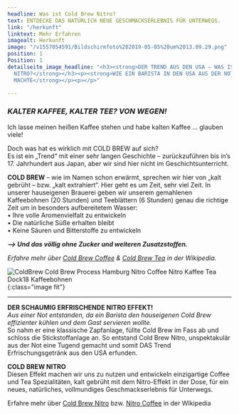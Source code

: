 ```yaml
---
headline: Was ist Cold Brew Nitro?
text: ENTDECKE DAS NATÜRLICH NEUE GESCHMACKSERLEBNIS FÜR UNTERWEGS.
link: "/herkunft"
linktext: Mehr Erfahren
imagealt: Herkunft
image: "/v1557054591/Bildschirmfoto%202019-05-05%20um%2013.09.29.png"
position: 1
Position: 1
detailseite_image_headline: "<h3><strong>DER TREND AUS DEN USA – WAS IST COLD BREW
  NITRO?</strong></h3><p><strong>WIE EIN BARISTA IN DEN USA AUS DER NOT EINE TUGEND
  MACHTE</strong></p><p></p>"

---
```

### **_KALTER KAFFEE, KALTER TEE? VON WEGEN!_**

Ich lasse meinen heißen Kaffee stehen und habe kalten Kaffee ... glauben viele!

Doch was hat es wirklich mit COLD BREW auf sich?  
Es ist ein „Trend“ mit einer sehr langen Geschichte – zurückzuführen bis in’s 17. Jahrhundert aus Japan, aber wir sind hier nicht im Geschichtsunterricht.

**COLD BREW** – wie im Namen schon erwärmt, sprechen wir hier von „kalt gebrüht – bzw. „kalt extrahiert“. Hier geht es um Zeit, sehr viel Zeit. In unserer hauseigenen Brauerei geben wir unserem gemahlenen Kaffeebohnen (20 Stunden) und Teeblättern (6 Stunden) genau die richtige Zeit um in besonders aufbereitetem Wasser:  
• Ihre volle Aromenvielfalt zu entwickeln  
• Die natürliche Süße erhalten bleibt  
• Keine Säuren und Bitterstoffe zu entwickeln

**_–> Und das völlig ohne Zucker und weiteren Zusatzstoffen._**

_Erfahre mehr über_ [_Cold Brew Coffee_](https://en.wikipedia.org/wiki/List_of_coffee_drinks#Cold_brew "Wikipedia: Cold Brew Coffee") _&_ [_Cold Brew Tea_](https://en.wikipedia.org/wiki/Cold_brew_tea "Wikipedia: Cold Brew Tea") _in der Wikipedia._

![ColdBrew Cold Brew Process Hamburg Nitro Coffee Nitro Kaffee Tea Dock18 Kaffeebohnen ](https://res.cloudinary.com/dock18/image/upload/c_pad,w_1000,q_auto/v1557422470/AdobeStock_246753642_web.png "Cold Brew Process"){:class="image fit"}

***

**DER SCHAUMIG ERFRISCHENDE NITRO EFFEKT!**  
_Aus einer Not entstanden, da ein Barista den hauseigenen Cold Brew effizienter kühlen und dem Gast servieren wollte._  
So nahm er eine klassische Zapfanlage, füllte Cold Brew im Fass ab und schloss die Stickstoffanlage an. So entstand Cold Brew Nitro, unspektakulär aus der Not eine Tugend gemacht und somit DAS Trend Erfrischungsgetränk aus den USA erfunden.

**COLD BREW NITRO**  
Diesen Effekt machen wir uns zu nutzen und entwickeln einzigartige Coffee und Tea Spezialitäten, kalt gebrüht mit dem Nitro-Effekt in der Dose, für ein neues, natürliches, vollmundiges Geschmackserlebnis für Unterwegs.

Erfahre mehr über [Cold Brew Nitro](https://en.wikipedia.org/wiki/Nitro_cold_brew_coffee) bzw. [Nitro Coffee](https://en.wikipedia.org/wiki/Nitro_cold_brew_coffee) in der WIkipedia